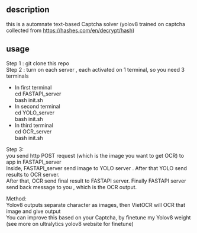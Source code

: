 ## description 
this is a automnate text-based Captcha solver (yolov8 trained on captcha collected from https://hashes.com/en/decrypt/hash)

## usage
Step 1 : git clone this repo  <br>
Step 2 : turn on each server , each activated on 1 terminal, so you need 3 terminals <br>
- In first terminal<br>
cd FASTAPI_server<br>
bash init.sh<br>
- In second terminal<br>
cd YOLO_server<br>
bash init.sh<br>
- In third terminal<br>
cd OCR_server<br>
bash init.sh<br>

Step 3:<br>
you send http POST request (which is the image you want to get OCR) to app in FASTAPI_server<br>
Inside, FASTAPI_server send image to YOLO server . After that YOLO send results to OCR server. <br>
After that, OCR send final result to FASTAPI server. Finally FASTAPI server send back message to you , which is the OCR output.<br> 

Method:<br>
Yolov8 outputs separate character as images, then VietOCR will OCR that image and give output <br>
You can improve this based on your Captcha, by finetune my Yolov8 weight (see more on ultralytics yolov8 website for finetune)<br>

